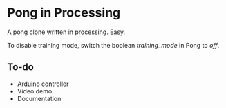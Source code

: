 # Pong in Processing

A pong clone written in processing. Easy.

To disable training mode, switch the boolean *training_mode* in Pong to *off*. 

## To-do

* Arduino controller
* Video demo
* Documentation

